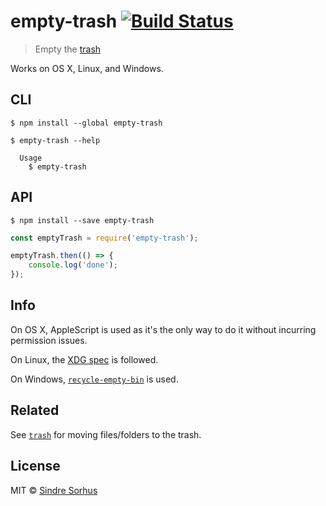 # empty-trash [![Build Status](https://travis-ci.org/sindresorhus/empty-trash.svg?branch=master)](https://travis-ci.org/sindresorhus/empty-trash)

> Empty the [trash](http://en.wikipedia.org/wiki/Trash_(computing))

Works on OS X, Linux, and Windows.


## CLI

```
$ npm install --global empty-trash
```

```
$ empty-trash --help

  Usage
    $ empty-trash
```


## API

```
$ npm install --save empty-trash
```

```js
const emptyTrash = require('empty-trash');

emptyTrash.then(() => {
	console.log('done');
});
```


## Info

On OS X, AppleScript is used as it's the only way to do it without incurring permission issues.

On Linux, the [XDG spec](http://standards.freedesktop.org/trash-spec/trashspec-1.0.html) is followed.

On Windows, [`recycle-empty-bin`](https://github.com/sindresorhus/empty-recycle-bin) is used.


## Related

See [`trash`](https://github.com/sindresorhus/trash) for moving files/folders to the trash.


## License

MIT © [Sindre Sorhus](http://sindresorhus.com)
